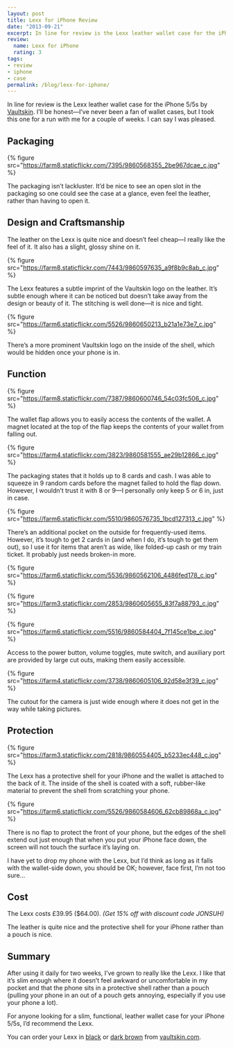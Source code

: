 ```yaml
---
layout: post
title: Lexx for iPhone Review
date: "2013-09-21"
excerpt: In line for review is the Lexx leather wallet case for the iPhone 5/5s by Vaultskin. I’ll be honest—I’ve never been a fan of wallet cases, but I took this one for a run with me for a couple of weeks. I can say I was pleased.
review:
  name: Lexx for iPhone
  rating: 3
tags:
- review
- iphone
- case
permalink: /blog/lexx-for-iphone/
---
```


In line for review is the Lexx leather wallet case for the iPhone 5/5s by [Vaultskin](http://vaultskin.com). I’ll be honest—I’ve never been a fan of wallet cases, but I took this one for a run with me for a couple of weeks. I can say I was pleased.

## Packaging

{% figure src="https://farm8.staticflickr.com/7395/9860568355_2be967dcae_c.jpg" %}

The packaging isn’t lackluster. It’d be nice to see an open slot in the packaging so one could see the case at a glance, even feel the leather, rather than having to open it.

## Design and Craftsmanship

The leather on the Lexx is quite nice and doesn’t feel cheap—I really like the feel of it. It also has a slight, glossy shine on it.

{% figure src="https://farm8.staticflickr.com/7443/9860597635_a9f8b9c8ab_c.jpg" %}

The Lexx features a subtle imprint of the Vaultskin logo on the leather. It’s subtle enough where it can be noticed but doesn’t take away from the design or beauty of it. The stitching is well done—it is nice and tight.

{% figure src="https://farm6.staticflickr.com/5526/9860650213_b21a1e73e7_c.jpg" %}

There’s a more prominent Vaultskin logo on the inside of the shell, which would be hidden once your phone is in.

## Function

{% figure src="https://farm8.staticflickr.com/7387/9860600746_54c03fc506_c.jpg" %}

The wallet flap allows you to easily access the contents of the wallet. A magnet located at the top of the flap keeps the contents of your wallet from falling out.

{% figure src="https://farm4.staticflickr.com/3823/9860581555_ae29b12866_c.jpg" %}

The packaging states that it holds up to 8 cards and cash. I was able to squeeze in 9 random cards before the magnet failed to hold the flap down. However, I wouldn’t trust it with 8 or 9—I personally only keep 5 or 6 in, just in case.

{% figure src="https://farm6.staticflickr.com/5510/9860576735_1bcd127313_c.jpg" %}

There’s an additional pocket on the outside for frequently-used items. However, it’s tough to get 2 cards in (and when I do, it’s tough to get them out), so I use it for items that aren’t as wide, like folded-up cash or my train ticket. It probably just needs broken-in more.

{% figure src="https://farm6.staticflickr.com/5536/9860562106_4486fed178_c.jpg" %}

{% figure src="https://farm3.staticflickr.com/2853/9860605655_83f7a88793_c.jpg" %}

{% figure src="https://farm6.staticflickr.com/5516/9860584404_7f145ce1be_c.jpg" %}

Access to the power button, volume toggles, mute switch, and auxiliary port are provided by large cut outs, making them easily accessible.

{% figure src="https://farm4.staticflickr.com/3738/9860605106_92d58e3f39_c.jpg" %}

The cutout for the camera is just wide enough where it does not get in the way while taking pictures.

## Protection

{% figure src="https://farm3.staticflickr.com/2818/9860554405_b5233ec448_c.jpg" %}

The Lexx has a protective shell for your iPhone and the wallet is attached to the back of it. The inside of the shell is coated with a soft, rubber-like material to prevent the shell from scratching your phone.

{% figure src="https://farm6.staticflickr.com/5526/9860584606_62cb89868a_c.jpg" %}

There is no flap to protect the front of your phone, but the edges of the shell extend out just enough that when you put your iPhone face down, the screen will not touch the surface it’s laying on.

I have yet to drop my phone with the Lexx, but I’d think as long as it falls with the wallet-side down, you should be OK; however, face first, I’m not too sure...

## Cost

The Lexx costs £39.95 ($64.00).
*(Get 15% off with discount code JONSUH)*

The leather is quite nice and the protective shell for your iPhone rather than a pouch is nice.

## Summary

After using it daily for two weeks, I’ve grown to really like the Lexx. I like that it’s slim enough where it doesn’t feel awkward or uncomfortable in my pocket and that the phone sits in a protective shell rather than a pouch (pulling your phone in an out of a pouch gets annoying, especially if you use your phone a lot).

For anyone looking for a slim, functional, leather wallet case for your iPhone 5/5s, I’d recommend the Lexx.

You can order your Lexx in [black](http://www.vaultskin.com/iphone5-cases/wallet-case-for-iphone5-black.html) or [dark brown](http://www.vaultskin.com/iphone5-cases/wallet-case-for-iphone5-brown.html) from [vaultskin.com](http://vaultskin.com).
